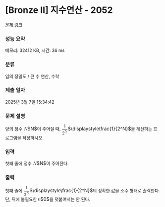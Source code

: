 # [Bronze II] 지수연산 - 2052 

[문제 링크](https://www.acmicpc.net/problem/2052) 

### 성능 요약

메모리: 32412 KB, 시간: 36 ms

### 분류

임의 정밀도 / 큰 수 연산, 수학

### 제출 일자

2025년 3월 7일 15:34:42

### 문제 설명

<p>양의 정수 <mjx-container class="MathJax" jax="CHTML" style="font-size: 109%; position: relative;"><mjx-math class="MJX-TEX" aria-hidden="true"><mjx-mi class="mjx-i"><mjx-c class="mjx-c1D441 TEX-I"></mjx-c></mjx-mi></mjx-math><mjx-assistive-mml unselectable="on" display="inline"><math xmlns="http://www.w3.org/1998/Math/MathML"><mi>N</mi></math></mjx-assistive-mml><span aria-hidden="true" class="no-mathjax mjx-copytext">$N$</span></mjx-container>이 주어질 때, <mjx-container class="MathJax" jax="CHTML" style="font-size: 109%; position: relative;"><mjx-math class="MJX-TEX" aria-hidden="true"><mjx-mstyle><mjx-mfrac><mjx-frac type="d"><mjx-num><mjx-nstrut type="d"></mjx-nstrut><mjx-mn class="mjx-n"><mjx-c class="mjx-c31"></mjx-c></mjx-mn></mjx-num><mjx-dbox><mjx-dtable><mjx-line type="d"></mjx-line><mjx-row><mjx-den><mjx-dstrut type="d"></mjx-dstrut><mjx-msup><mjx-mn class="mjx-n"><mjx-c class="mjx-c32"></mjx-c></mjx-mn><mjx-script style="vertical-align: 0.289em;"><mjx-mi class="mjx-i" size="s"><mjx-c class="mjx-c1D441 TEX-I"></mjx-c></mjx-mi></mjx-script></mjx-msup></mjx-den></mjx-row></mjx-dtable></mjx-dbox></mjx-frac></mjx-mfrac></mjx-mstyle></mjx-math><mjx-assistive-mml unselectable="on" display="inline"><math xmlns="http://www.w3.org/1998/Math/MathML"><mstyle displaystyle="true" scriptlevel="0"><mfrac><mn>1</mn><msup><mn>2</mn><mi>N</mi></msup></mfrac></mstyle></math></mjx-assistive-mml><span aria-hidden="true" class="no-mathjax mjx-copytext">$\displaystyle\frac{1}{2^N}$</span></mjx-container>을 계산하는 프로그램을 작성하시오.</p>

### 입력 

 <p>첫째 줄에 정수 <mjx-container class="MathJax" jax="CHTML" style="font-size: 109%; position: relative;"><mjx-math class="MJX-TEX" aria-hidden="true"><mjx-mi class="mjx-i"><mjx-c class="mjx-c1D441 TEX-I"></mjx-c></mjx-mi></mjx-math><mjx-assistive-mml unselectable="on" display="inline"><math xmlns="http://www.w3.org/1998/Math/MathML"><mi>N</mi></math></mjx-assistive-mml><span aria-hidden="true" class="no-mathjax mjx-copytext">$N$</span></mjx-container>이 주어진다.</p>

### 출력 

 <p>첫째 줄에 <mjx-container class="MathJax" jax="CHTML" style="font-size: 109%; position: relative;"><mjx-math class="MJX-TEX" aria-hidden="true"><mjx-mstyle><mjx-mfrac><mjx-frac type="d"><mjx-num><mjx-nstrut type="d"></mjx-nstrut><mjx-mn class="mjx-n"><mjx-c class="mjx-c31"></mjx-c></mjx-mn></mjx-num><mjx-dbox><mjx-dtable><mjx-line type="d"></mjx-line><mjx-row><mjx-den><mjx-dstrut type="d"></mjx-dstrut><mjx-msup><mjx-mn class="mjx-n"><mjx-c class="mjx-c32"></mjx-c></mjx-mn><mjx-script style="vertical-align: 0.289em;"><mjx-mi class="mjx-i" size="s"><mjx-c class="mjx-c1D441 TEX-I"></mjx-c></mjx-mi></mjx-script></mjx-msup></mjx-den></mjx-row></mjx-dtable></mjx-dbox></mjx-frac></mjx-mfrac></mjx-mstyle></mjx-math><mjx-assistive-mml unselectable="on" display="inline"><math xmlns="http://www.w3.org/1998/Math/MathML"><mstyle displaystyle="true" scriptlevel="0"><mfrac><mn>1</mn><msup><mn>2</mn><mi>N</mi></msup></mfrac></mstyle></math></mjx-assistive-mml><span aria-hidden="true" class="no-mathjax mjx-copytext">$\displaystyle\frac{1}{2^N}$</span></mjx-container>의 정확한 값을 소수 형태로 출력한다. 단, 뒤에 불필요한 <mjx-container class="MathJax" jax="CHTML" style="font-size: 109%; position: relative;"><mjx-math class="MJX-TEX" aria-hidden="true"><mjx-mn class="mjx-n"><mjx-c class="mjx-c30"></mjx-c></mjx-mn></mjx-math><mjx-assistive-mml unselectable="on" display="inline"><math xmlns="http://www.w3.org/1998/Math/MathML"><mn>0</mn></math></mjx-assistive-mml><span aria-hidden="true" class="no-mathjax mjx-copytext">$0$</span></mjx-container>을 덧붙여서는 안 된다.</p>

